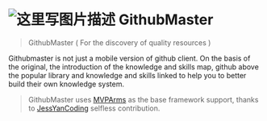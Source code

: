 # ![这里写图片描述](http://img.blog.csdn.net/20170322205719892?watermark/2/text/aHR0cDovL2Jsb2cuY3Nkbi5uZXQvQURhcmswOTE1/font/5a6L5L2T/fontsize/400/fill/I0JBQkFCMA==/dissolve/70/gravity/SouthEast)  GithubMaster 
>GithubMaster ( For the discovery of quality resources )


Githubmaster is not just a mobile version of github client. On the basis of the original, the introduction of the knowledge and skills map, github above the popular library and knowledge and skills linked to help you to better build their own knowledge system.

> GithubMaster uses [MVPArms](https://github.com/JessYanCoding/MVPArms%20MVPArms) as the base framework support, thanks to [JessYanCoding](https://github.com/JessYanCoding%20JessYanCoding) selfless contribution.
